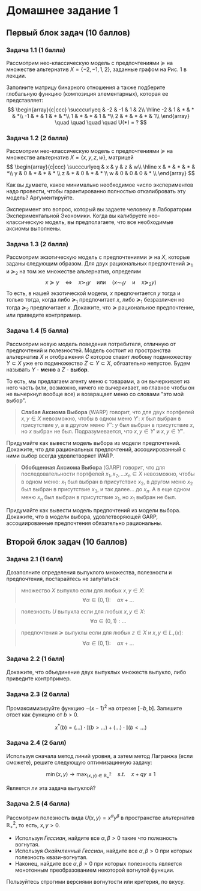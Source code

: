 # Домашнее задание 1

## Первый блок задач (10 баллов)

### Задача 1.1 (1 балла)
Рассмотрим нео-классическую модель с предпочтениями $\succcurlyeq$ на множестве альтернатив $X = \{-2, -1, 1, 2\}$, заданные графом на Рис. 1 в лекции.

Заполните матрицу бинарного отношения а также подберите глобальную функцию (композиция элементарных), которая ее представляет:
$$ 
\begin{array}{c|ccc}
 \succcurlyeq & -2 & -1 & 1 & 2\\
\hline
-2  & 1  & * & * & *\\
-1  & *  & 1 & * & *\\
1  & *  & *  & 1 & *\\
2 & *  & * & * & 1\\
\end{array} \quad \quad \quad \quad U(*) = ?
$$

### Задача 1.2 (2 балла)
Рассмотрим нео-классическую модель с предпочтениями $\succcurlyeq$ на множестве альтернатив $X = \{x, y, z, w\}$, матрицей
$$ 
\begin{array}{c|ccc}
 \succcurlyeq & x & y & z & w\\
\hline
x  & *  & * & * & *\\
y  & 0  & * & * & * \\
z  & *  & 0  & * & * \\
w & 0  & 0 & 0 & * \\
\end{array}
$$

Как вы думаете, какое минимально необходимое число экспериментов надо провести, чтобы гарантированно полностью откалибровать эту модель? Аргументируйте.

Эксперимент это вопрос, который вы задаете человеку в Лаборатории Экспериментальной Экономики. Когда вы калибруете нео-классическую модель, вы предполагаете, что все необходимые аксиомы выполнены.

### Задача 1.3 (2 балла)

Рассмотрим экзотическую модель с предпочтениями $\succcurlyeq$ на $X$, которые заданы следующим образом. Для двух рациональных предпочтений $\succcurlyeq_1$ и $\succcurlyeq_2$ на том же множестве альтернатив, определим
$$ x \succcurlyeq y \quad \Leftrightarrow \quad x \succ_1 y \quad \text{или} \quad (x \sim_1 y \quad \text{и} \quad x \succcurlyeq_2 y)$$ То есть, в нашей экзотической модели, $x$ предпочитается $y$ тогда и только тогда, когда либо $\succcurlyeq_1$ предпочитает $x$, либо $\succcurlyeq_1$ безразличен но тогда $\succcurlyeq_2$ предпочитает $x$. Докажите, что $\succcurlyeq$ рациональное предпочтение, или приведите контрпример.

### Задача 1.4 (5 балла)

Рассмотрим новую модель поведения потребителя, отличную от предпочтений и полезностей. Модель состоит из пространства альтернатив $X$ и отображения $C$ которое ставит любому подмножеству $Y \subset X$ уже его подмножество $Z \subset Y \subset X$, обязательно непустое. Будем называть $Y$ - **меню** a $Z$ - **выбор**.

То есть, мы предлагаем агенту меню с товарами, а он вычеркивает из него часть (или, возможно, ничего не вычеркивает, но главное чтобы он не вычеркнул вообще все) и возвращает меню со словами "это мой выбор".

> **Слабая Аксиома Выбора** (WARP) говорит, что для двух портфелей $x, y \in X$ невозможно, чтобы в одном меню $Y'$: $x$ был выбран в присутствие $y$, а в другом меню $Y''$: $y$ был выбран в присутствие $x$, но $x$ выбран не был. Подразумевается, что $x, y \in Y'$ и $x, y \in Y''$.

Придумайте как вывести модель выбора из модели предпочтений. Докажите, что для рациональных предпочтений, ассоциированный с ними выбор всегда удовлетворяет WARP. 

> **Обобщенная Аксиома Выбора** (GARP) говорит, что для последовательности  портфелей $x_1, x_2, \ldots x_n \in X$ невозможно, чтобы в одном меню: $x_1$ был выбран в присутствие $x_2$, в другом меню $x_2$ был выбран в присутствие $x_3$, и так далее... до $x_n$. А в еще одном меню $x_n$ был выбран в присутствие $x_1$, но $x_1$ выбран не был. 

Придумайте как вывести модель предпочтений из модели выбора. Докажите, что в модели выбора, удовлетворяющей GARP, ассоциированные предпочтения обязательно рациональны.

## Второй блок задач (10 баллов)

### Задача 2.1 (1 балл)

Дозаполните определения выпуклого множества, полезности и предпочтения, постарайтесь не запутаться:

> множество $X$ выпукло если для любых $x,y \in X$: $$ \forall \alpha \in (0,1): \quad \alpha x + \ldots$$

> полезность $U$ выпуклa если для любых $x,y \in X$: $$ \forall \alpha \in (0,1): \ldots$$

> предпочтения $\succcurlyeq$ выпуклы если для любых $z \in X$ и $x, y \in L_{+}(x)$: $$ \forall \alpha \in (0,1): \quad \alpha x + \ldots$$

### Задача 2.2 (1 балл)

Докажите, что объединение двух выпуклых множеств выпукло, либо приведите контрпример.

### Задача 2.3 (2 баллa)

Промаксимизируйте функцию $-(x-1)^2$ на отрезке $[-b,b]$. Запишите ответ как функцию от $b>0$.

$$ 
x^{\ast}(b) = (\ldots)\cdot \mathbb{I}(b> \ldots) +  (\ldots) \cdot \mathbb{I}(b< \ldots)
$$

### Задача 2.4 (2 балл)

Используя сначала метод линий уровня, а затем метод Лагранжа (если сможете), решите следующую оптимизацинную задачу:

$$ 
\min(x, y) \to \max_{(x,y) \in \mathbb{R}^2_{+}} \quad s.t. \quad x + q y \leqslant 1
$$

Является ли эта задача выпуклой?

### Задача 2.5 (4 балла)

Рассмотрим полезность вида $U(x, y) = x^{\alpha} y^{\beta}$ в пространстве  альтернатив $\mathbb{R}^2_{+}$, то есть, $x, y>0$. 
- Используя *Гессиан*, найдите все $\alpha, \beta >0$ такие что полезность вогнутая. 
- Используя *Окаймленный Гессиан*, найдите все  $\alpha, \beta>0$ при которых полезность квази-вогнутая. 
- Наконец, найдите все  $\alpha, \beta>0$ при которых полезность является монотонным преобразованием некоторой вогнутой функции.

Пользуйтесь строгими версиями вогнутости или критерия, по вкусу.